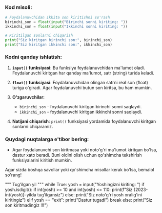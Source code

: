 
### Kod misoli:

```python
# Foydalanuvchidan ikkita son kiritishni so'rash
birinchi_son = float(input("Birinchi sonni kiriting: "))
ikkinchi_son = float(input("Ikkinchi sonni kiriting: "))

# Kiritilgan sonlarni chiqarish
print("Siz kiritgan birinchi son:", birinchi_son)
print("Siz kiritgan ikkinchi son:", ikkinchi_son)
```

### Kodni qanday ishlatish:

1. **`input()` funksiyasi**: Bu funksiya foydalanuvchidan ma'lumot oladi. Foydalanuvchi kiritgan har qanday ma'lumot, satr (string) turida keladi.
   
2. **`float()` funksiyasi**: Foydalanuvchidan olingan satrni real son (float) turiga o'giradi. Agar foydalanuvchi butun son kiritsa, bu ham mumkin. 

3. **O'zgaruvchilar**: 
    - `birinchi_son` - foydalanuvchi kiritgan birinchi sonni saqlaydi.
    - `ikkinchi_son` - foydalanuvchi kiritgan ikkinchi sonni saqlaydi.

4. **Natijani chiqarish**: `print()` funksiyasi yordamida foydalanuvchi kiritgan sonlarni chiqaramiz.

### Quydagi nuqtalarga e'tibor bering:
- Agar foydalanuvchi son kiritmasa yoki noto'g'ri ma'lumot kiritgan bo'lsa, dastur xato beradi. Buni oldini olish uchun qo'shimcha tekshirish funksiyalarini kiritish mumkin.

Agar sizda boshqa savollar yoki qo'shimcha misollar kerak bo'lsa, bemalol so'rang!

""" Tug'ilgan yil """
while True:
    yosh = input("Yoshingizni kiriting: ")
    if yosh.isdigit():
        if int(yosh) >= 10 and int(yosh) <= 110:
            print(f"Siz {2023-int(yosh)}-yilda tug'ilgansiz")
        else:
            print("Siz noto'g'ri yosh oralig'ini kiritingiz")
    elif yosh == "exit":
        print("Dastur tugadi")
        break
    else:
        print("Siz son kiritmadingiz !!!")